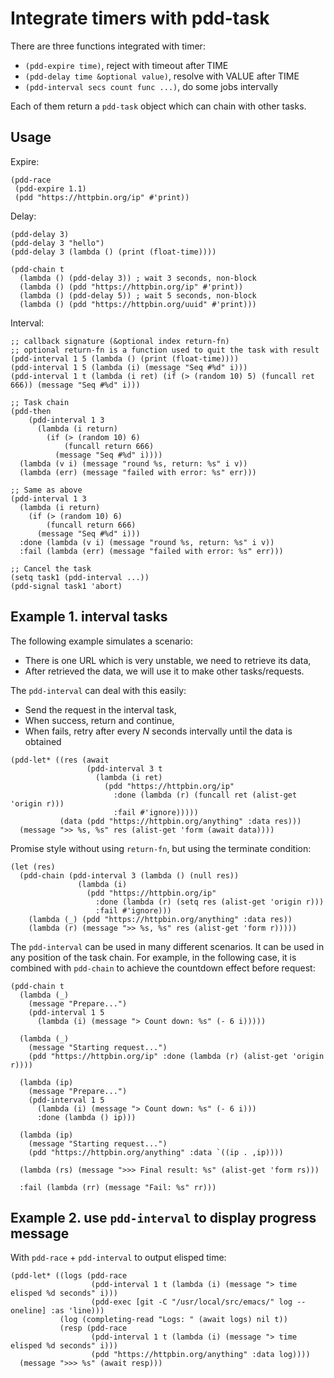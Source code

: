 # Integrate timers with pdd-task

There are three functions integrated with timer:
- `(pdd-expire time)`, reject with timeout after TIME
- `(pdd-delay time &optional value)`, resolve with VALUE after TIME
- `(pdd-interval secs count func ...)`, do some jobs intervally

Each of them return a `pdd-task` object which can chain with other tasks.

## Usage

Expire:
```emacs-lisp
(pdd-race
 (pdd-expire 1.1)
 (pdd "https://httpbin.org/ip" #'print))
```

Delay:
```emacs-lisp
(pdd-delay 3)
(pdd-delay 3 "hello")
(pdd-delay 3 (lambda () (print (float-time))))

(pdd-chain t
  (lambda () (pdd-delay 3)) ; wait 3 seconds, non-block
  (lambda () (pdd "https://httpbin.org/ip" #'print))
  (lambda () (pdd-delay 5)) ; wait 5 seconds, non-block
  (lambda () (pdd "https://httpbin.org/uuid" #'print)))
```

Interval:
```emacs-lisp
;; callback signature (&optional index return-fn)
;; optional return-fn is a function used to quit the task with result
(pdd-interval 1 5 (lambda () (print (float-time))))
(pdd-interval 1 5 (lambda (i) (message "Seq #%d" i)))
(pdd-interval 1 t (lambda (i ret) (if (> (random 10) 5) (funcall ret 666)) (message "Seq #%d" i)))

;; Task chain
(pdd-then
    (pdd-interval 1 3
      (lambda (i return)
        (if (> (random 10) 6)
            (funcall return 666)
          (message "Seq #%d" i))))
  (lambda (v i) (message "round %s, return: %s" i v))
  (lambda (err) (message "failed with error: %s" err)))

;; Same as above
(pdd-interval 1 3
  (lambda (i return)
    (if (> (random 10) 6)
        (funcall return 666)
      (message "Seq #%d" i)))
  :done (lambda (v i) (message "round %s, return: %s" i v))
  :fail (lambda (err) (message "failed with error: %s" err)))

;; Cancel the task
(setq task1 (pdd-interval ...))
(pdd-signal task1 'abort)
```

## Example 1. interval tasks

The following example simulates a scenario:
- There is one URL which is very unstable, we need to retrieve its data,
- After retrieved the data, we will use it to make other tasks/requests.

The `pdd-interval` can deal with this easily:
- Send the request in the interval task,
- When success, return and continue,
- When fails, retry after every _N_ seconds intervally until the data is obtained

```emacs-lisp
(pdd-let* ((res (await
                 (pdd-interval 3 t
                   (lambda (i ret)
                     (pdd "https://httpbin.org/ip"
                       :done (lambda (r) (funcall ret (alist-get 'origin r)))
                       :fail #'ignore)))))
           (data (pdd "https://httpbin.org/anything" :data res)))
  (message ">> %s, %s" res (alist-get 'form (await data))))
```

Promise style without using `return-fn`, but using the terminate condition:
```emacs-lisp
(let (res)
  (pdd-chain (pdd-interval 3 (lambda () (null res))
               (lambda (i)
                 (pdd "https://httpbin.org/ip"
                   :done (lambda (r) (setq res (alist-get 'origin r)))
                   :fail #'ignore)))
    (lambda (_) (pdd "https://httpbin.org/anything" :data res))
    (lambda (r) (message ">> %s, %s" res (alist-get 'form r)))))
```

The `pdd-interval` can be used in many different scenarios. It can be used in any position of the task chain. For example, in the following case, it is combined with `pdd-chain` to achieve the countdown effect before request:
```emacs lisp
(pdd-chain t
  (lambda (_)
    (message "Prepare...")
    (pdd-interval 1 5
      (lambda (i) (message "> Count down: %s" (- 6 i)))))

  (lambda (_)
    (message "Starting request...")
    (pdd "https://httpbin.org/ip" :done (lambda (r) (alist-get 'origin r))))

  (lambda (ip)
    (message "Prepare...")
    (pdd-interval 1 5
      (lambda (i) (message "> Count down: %s" (- 6 i)))
      :done (lambda () ip)))

  (lambda (ip)
    (message "Starting request...")
    (pdd "https://httpbin.org/anything" :data `((ip . ,ip))))

  (lambda (rs) (message ">>> Final result: %s" (alist-get 'form rs)))

  :fail (lambda (rr) (message "Fail: %s" rr)))
```

## Example 2. use `pdd-interval` to display progress message

With `pdd-race` + `pdd-interval` to output elisped time:
```emacs-lisp
(pdd-let* ((logs (pdd-race
                  (pdd-interval 1 t (lambda (i) (message "> time elisped %d seconds" i)))
                  (pdd-exec [git -C "/usr/local/src/emacs/" log --oneline] :as 'line)))
           (log (completing-read "Logs: " (await logs) nil t))
           (resp (pdd-race
                  (pdd-interval 1 t (lambda (i) (message "> time elisped %d seconds" i)))
                  (pdd "https://httpbin.org/anything" :data log))))
  (message ">>> %s" (await resp)))
```
